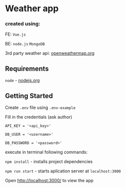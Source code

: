 # Weather app 
### created using:

FE: `Vue.js`

BE: `node.js` `MongoDB`

3rd party weather api:   [openweathermap.org](https://openweathermap.org/)

## Requirements

`node` - [nodejs.org](https://nodejs.org/en)

## Getting Started

Create `.env` file using `.env-example`

Fill in the credentials (ask author)

`API_KEY = '<api_key>'`

`DB_USER = '<username>'`

`DB_PASSWORD = '<password>'`

execute in terminal following commands: 

`npm install` - installs project dependencies

`npm run start` - starts aplication server at `localhost:3000`

Open [http://localhost:3000/](http://localhost:3000/) to view the app

